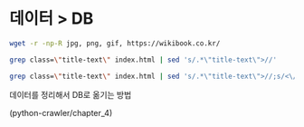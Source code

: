 # 데이터 > DB

```bash
wget -r -np-R jpg, png, gif, https://wikibook.co.kr/

grep class=\"title-text\" index.html | sed 's/.*\"title-text\">//'

grep class=\"title-text\" index.html | sed 's/.*\"title-text\">//;s/<\/span>//'

```



데이터를 정리해서 DB로 옮기는 방법

(python-crawler/chapter_4)
